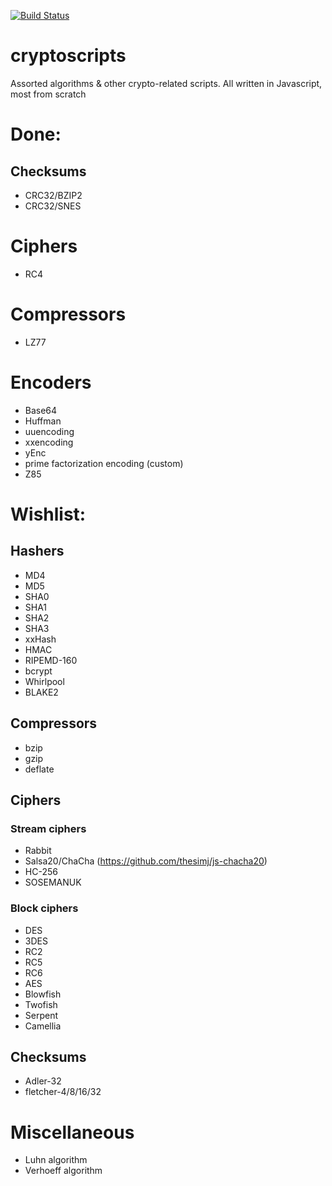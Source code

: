 [![Build Status](https://travis-ci.org/mrpapercut/cryptoscripts.svg?branch=master)](https://travis-ci.org/mrpapercut/cryptoscripts)

# cryptoscripts
Assorted algorithms &amp; other crypto-related scripts. All written in Javascript, most from scratch

# Done:
## Checksums
- CRC32/BZIP2
- CRC32/SNES

# Ciphers
- RC4

# Compressors
- LZ77

# Encoders
- Base64
- Huffman
- uuencoding
- xxencoding
- yEnc
- prime factorization encoding (custom)
- Z85

# Wishlist:
## Hashers
- MD4
- MD5
- SHA0
- SHA1
- SHA2
- SHA3
- xxHash
- HMAC
- RIPEMD-160
- bcrypt
- Whirlpool
- BLAKE2

## Compressors
- bzip
- gzip
- deflate

## Ciphers
### Stream ciphers
- Rabbit
- Salsa20/ChaCha (https://github.com/thesimj/js-chacha20)
- HC-256
- SOSEMANUK

### Block ciphers
- DES
- 3DES
- RC2
- RC5
- RC6
- AES
- Blowfish
- Twofish
- Serpent
- Camellia

## Checksums
- Adler-32
- fletcher-4/8/16/32

# Miscellaneous
- Luhn algorithm
- Verhoeff algorithm
